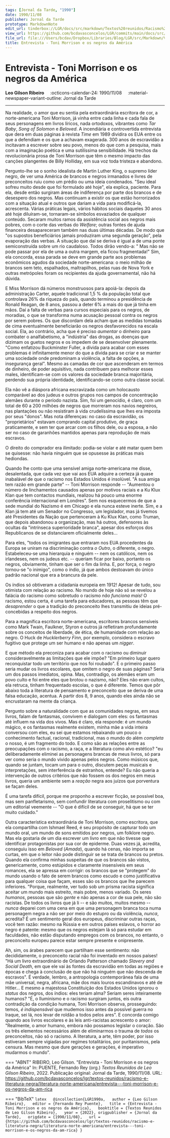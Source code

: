 ```yaml
---
tags: [Jornal da Tarde, "1990"]
date: 1990/11/08
publisher: Jornal da Tarde
prototype: MarkdownNote
edit_url: tinderbox://LGR/docs/src/markdown/Textos%20reunidos/Racismo%20e%20literatura%20negra/Literatura%20Norte-americana?view=outline+select=1658628318
view_url: https://github.com/bcdavasconcelos/LGR/commits/main/docs/src/markdown/textos-reunidos/racismo-e-literatura-negra/literatura-norte-americana/entrevista---toni-morrison-e-os-negros-da-am-rica.md
file_url: file:///Users/bcdav/Dropbox/Libraries/Blog/LGR/src/Markdown/Vol%201/Literatura%20Norte-americana/Entrevista:%20Toni%20Morrison%20e%20os%20negros%20da%20Ame%CC%81rica.md
title: Entrevista - Toni Morrison e os negros da América
---
```


# Entrevista - Toni Morrison e os negros da América

__Leo Gilson Ribeiro__ &nbsp;&nbsp;&nbsp; :octicons-calendar-24: 1990/11/08 &nbsp;&nbsp;&nbsp; :material-newspaper-variant-outline: Jornal da Tarde  

---

Na realidade, o amor que eu sentia pela extraordinária escritora de cor, a norte-americana Toni Morrison, já vinha entre cada linha e cada fala de seus personagens em livros líricos, nada ortodoxos, vibrantes como *Tar Baby*, *Song of Solomon* e *Beloved*. A incendiária e controvertida entrevista que dera em duas páginas à revista *Time* em 1989 dividira os EUA entre os que a defendiam e os que a achavam exagerada. 300 anos de escravidão a incitavam a escrever sobre seu povo, menos do que com a pesquisa, mais com a imaginação poética e uma sutilíssima sensibilidade. Há trechos da revolucionária prosa de Toni Morrison que têm o mesmo impacto das canções plangentes de Billy Holliday, em sua voz toda tristeza e abandono.

Pergunto-lhe se o sonho idealista de Martin Luther King, o supremo líder negro, de ver uma América de brancos e negros irmanados e livres de preconceitos ruiu como um prédio ou uma ideia condenados. "Seu ideal sofreu muito desde que foi formulado até hoje", ela explica, paciente. Para ela, desde então surgiram áreas de indiferença por parte dos brancos e de desespero dos negros. Mas continuam a existir os que estão horrorizados com a situação atual e outros que dariam a vida para modificá-la, acrescenta. Várias práticas legais, vários hábitos sociais daqueles 30 anos até hoje diluíram-se, tornaram-se símbolos esvaziados de qualquer conteúdo. Secaram muitos ramos da assistência social aos negros mais pobres, com o corte das verbas do *Welfare*; outras fontes de ajuda financeira desapareceram também nas duas últimas décadas. De modo que "os supostos beneficiários jamais produziram uma segunda geração", pela evaporação das verbas. A situação que daí se deriva é igual a de uma ponte semiconstruída sobre um rio caudaloso. Todos dirão vendo-a: " Mas não se pode passar por ela de uma a outra margem, ela ficou fragmentada!" Sim, ela concorda, essa parada se deve em grande parte aos problemas econômicos agudos da sociedade norte-americana: o meio milhão de brancos sem teto, espalhados, maltrapilhos, pelas ruas de Nova York e outras metrópoles foram os recipientes da ajuda governamental, não há dúvida.

E Miss Morrison dá números monstruosos para apoiá-la: depois da administração Carter, aquele tradicional 1,5 % da população total que controlava 26% da riqueza do país, quando terminou a presidência de Ronald Reagan, de 8 anos, passou a deter 6% a mais do que já tinha em mãos. Daí a falta de verbas para cursos especiais para os negros, de moradias, o que se transforma numa acusação pessoal contra os negros por serem pobres. Os que discordam dela acham que as medidas tomadas de cima eventualmente beneficiarão os negros desfavorecidos na escala social. Ela, ao contrário, acha que é preciso *aumentar* o dinheiro para combater o analfabetismo, a "indústria" das drogas, as doenças que dizimam os guetos negros e os impedem de se desenvolver plenamente. "Como enfatizou Buckminster Fuller, a dívida para acabar com esses problemas é infinitamente menor do que a dívida para se criar e se manter uma sociedade onde predominam a violência, a falta de opções, a insegurança geral". Mesmo as camadas de cor que ascenderam em termos de dinheiro, de poder aquisitivo, nada contribuem para melhorar esses males, identificam-se com os valores da sociedade branca majoritária, perdendo sua própria identidade, identificando-se como outra classe social.

Ela não vê a diáspora africana escravizada como um holocausto comparável ao dos judeus e outros grupos nos campos de concentração alemães durante o período nazista. Sim, foi um genocídio, é claro, com um total de 60 a 200 milhões de negros que morreram nos navios negreiros, nas plantações ou não resistiram à vida crudelíssima que lhes era imposta por seus "donos". Mas nota diferenças: no caso da escravidão, os "proprietários" estavam comprando capital produtivo, de graça praticamente, e sem ter que arcar com os filhos dele, ou a esposa, a não ser no caso de garanhões mantidos apenas para reprodução de mais escravos.

O direito do comprador era ilimitado: podia-se violar e até matar quem bem se quisesse: não havia ninguém que se opusesse às práticas mais hediondas.

Quando lhe conto que uma sensível amiga norte-americana me disse, desalentada, que cada vez que vai aos EUA adquire a certeza já quase inabalável de que o racismo nos Estados Unidos é insolúvel. "A sua amiga tem razão em grande parte" -- Toni Morrison responde -- "Aumentou o número de linchamentos causados apenas por motivos raciais e a Ku Klux Klan que tem contactos mundiais, realizou há pouco uma enorme conferência internacional em Londres". Sem nos esquecermos de que a sede mundial do Nazismo é em Chicago e ela nunca esteve inerte. Sim, e a Klan já tem até um Senador no Congresso, um legislador, mas já tivemos até Presidentes da Nação que pertenceram à Ku Klux Klan, como Truman, que depois abandonou a organização, mas há outros, defensores às ocultas da "intrínseca superioridade branca", apesar dos esforços dos Republicanos de se distanciarem oficialmente deles\...

Para eles, "todos os imigrantes que entraram nos EUA procedentes da Europa se uniram na discriminação contra *o Outro*, o diferente, o negro. Estabeleceu-se uma hierarquia e ninguém -- nem os católicos, nem os irlandeses, nem os judeus etc. -- queriam ficar por baixo, portanto os negros, obviamente, tinham que ser o fim da linha. E, por força, o negro tornou-se "o inimigo", como o índio, já que ambos destoavam do único padrão nacional que era a brancura da pele.

Os índios só obtiveram a cidadania europeia em 1912! Apesar de tudo, sou otimista com relação ao racismo. No mundo de hoje não só se revelou a falácia do racismo como sobretudo o racismo *não funciona mais!* O racismo, estou certa, é uma tarefa para educadores, as pessoas têm que *desaprender* o que a tradição do preconceito lhes transmitiu de ideias pré-concebidas a respeito dos negros.

Para a magnífica escritora norte-americana, escritores brancos sensíveis como Mark Twain, Faulkner, Styron e outros já refletiram profundamente sobre os conceitos de liberdade, de ética, de humanidade com relação ao negro. O Huck de *Hucklerberry Finn*, por exemplo, considera o escravo fugitivo que protege um ser humano e não apenas um *nigger*.

E que método ela preconiza para acabar com o racismo ou diminuir consideravelmente as limitações que ele impõe? "Em primeiro lugar quero reconquistar todo um território que nos foi roubado". E o primeiro passo seria mudar os livros escolares, que omitem o negro de suas páginas? Seria um dos passos imediatos, opina. Mas, contradigo, os alemães eram um povo culto e foi entre eles que brotou o nazismo, não? Eles não eram cultos, ela retruca, tinham frequentado escolas, o que é diferente. Temos que pôr abaixo toda a literatura de pensamento e preconceito que se deriva de uma falsa educação, acentua. A partir dos 8, 9 anos, quando eles ainda não se encrustaram na mente da criança.

Pergunto sobre a naturalidade com que as comunidades negras, em seus livros, falam de fantasmas, convivem e dialogam com eles: os fantasmas até influem na vida dos vivos. Mas é claro, ela responde: é um mundo mágico, e os fantasmas realmente existem, minha mãe a vida inteira conversou com eles, eu sei que estamos rebaixando um pouco o conhecimento factual, racional, tradicional, mas o mundo do além *completa* o nosso, é um fragmento do todo. E como são as relações entre as preocupações com o racismo, a raça, e a literatura como alvo estético? "eu deliberadamente eliminei as personagens brancas de meus livros, só para ver como seria o mundo vivido apenas pelos negros. Como músicos que, quando se juntam, tocam um para o outro, discutem peças musicais e interpretações, sem interferência de estranhos, entende? Eu não queria a intervenção de outros critérios que não fossem os dos negros em meus livros, queria um ambiente sem a *reação* negra aos juízos que porventura se façam deles.

É uma tarefa difícil, porque me proponho a escrever ficção, se possível boa, mas sem panfletarismo, sem confundir literatura com proselitismo ou com um editorial veemente -- "O que é difícil de se conseguir, há que se ter muito cuidado."

Outra característica extraordinária de Toni Morrison, como escritora, que ela compartilha com Ishmael Reed, é seu propósito de capturar todo um mundo oral, um mundo de sons emitidos por negros, um folklore negro. Mas ela gostaria de um dia escrever um livro em que não tivesse que identificar protagonistas por sua cor de epiderme. Duas vezes já, acredita, conseguiu isso em *Beloved* (*Amada*), quando há cenas, não importa se curtas, em que o leitor não pode distinguir se se trata de brancos ou pretos. Quando ela confirma minhas suspeitas de que os brancos são vistos, genericamente, como estúpidos e claramente insensíveis em seus romances, ela se apressa em corrigir: os brancos que se "protegem" do mundo usando o fato de serem brancos como escudo e como justificativa para qualquer coisa que façam, esses são os brancos que lhe parecem inferiores. "Porque, realmente, ver tudo sob um prisma racista significa aceitar um mundo mais estreito, mais pobre, menos variado. Os seres *humanos*, pessoas que são *gente* e não apenas a cor de sua pele, não são racistas. De todos os livros que já li -- e são muitos, muitos mesmo -- *nunca* deparei com uma cena em que uma personagem branca toca numa personagem negra a não ser por meio do estupro ou da violência, *nunca*, acredita? É um sentimento geral dos europeus, discriminar outras raças, você tem razão: mesmo na Rússia e em outros países eslavos, o horror ao negro é patente: mesmo que os negros estejam lá só para estudar em faculdades, não estão disputando empregos com os brancos, no entanto, o preconceito europeu parece estar sempre presente e onipresente.

Ah, sim, os árabes parecem que partilham esse sentimento: não decididamente, o preconceito racial não foi inventado em nossos países! "Há um livro extraordinário de Orlando Patterson chamado *Slavery and Social Death*, em que ele vai às fontes da escravidão em todas as regiões e épocas e chega à conclusão de que não há ninguém que não descenda de escravos". É verdade, lembro, a antropologia contemporânea fala de uma mãe universal, negra, africana, mãe dos mais louros escandinavos e até de Hitler\... E mesmo a majestosa Constituição dos Estados Unidos ignorou o *status* dos negros, dos índios: eles teriam alma? Seriam seres inteiramente humanos? "É, o Iluminismo e o racismo surgiram juntos, eis outra contradição da condição humana, Toni Morrison observa, prosseguindo: temos, *é indispensável* que mudemos isso antes da possível guerra no Iraque, sei lá, nos levar de roldão a todos pelos ares". E concorda comigo quando aos livros escolares e às leis anti-racistas acrescento o amor: "Realmente, o amor humano, embora não possamos legislar o coração. São os três elementos necessários além de eliminarmos o trauma de *todos* os preconceitos, não só o racismo. A literatura, a arte, têm poder, por isso estiveram sempre vigiadas por regimes totalitários, por puritanismos, pela censura. Mas mesmo que dure gerações e gerações, é imperativo mudarmos o mundo".


=== "ABNT"
    RIBEIRO, Leo Gilson. "Entrevista - Toni Morrison e os negros da América" In: PUENTE, Fernando Rey (org.) _Textos Reunidos de Leo Gilson Ribeiro_, 2022. Publicação original: Jornal da Tarde, 1990/11/08. URL: https://github.com/bcdavasconcelos/lgr/textos-reunidos/racismo-e-literatura-negra/literatura-norte-americana/entrevista---toni-morrison-e-os-negros-da-am-rica  

=== "BibTeX"
    ```latex  
    @incollection{LGR1990a,  
    author = {Leo Gilson Ribeiro},  
    editor = {Fernando Rey Puente},  
    title = {Entrevista - Toni Morrison e os negros da América},  
    booktitle = {Textos Reunidos de Leo Gilson Ribeiro},  
    year = {2022},
    origpublisher = {Jornal da Tarde},  
    origdate = {1990/11/08},  
    url = {https://github.com/bcdavasconcelos/lgr/textos-reunidos/racismo-e-literatura-negra/literatura-norte-americana/entrevista---toni-morrison-e-os-negros-da-am-rica}
    }
    ```
